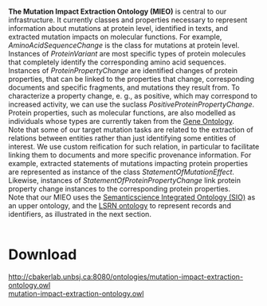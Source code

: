 **The Mutation Impact Extraction Ontology (MIEO)** is central to our infrastructure. It currently classes and properties necessary to represent information about mutations at protein level, identified in texts, and extracted mutation impacts on molecular functions. For example, _AminoAcidSequenceChange_ is the class for mutations at protein level. Instances of _ProteinVariant_ are most specific types of protein molecules that completely identify the corresponding amino acid sequences. Instances of _ProteinPropertyChange_ are identified changes of protein properties, that can be linked to the properties that change, corresponding documents and specific fragments, and mutations they result from. To characterize a property change, e. g., as positive, which may correspond to increased activity, we can use the suclass _PositiveProteinPropertyChange_. Protein properties, such as molecular functions, are also modelled as individuals whose types are currently taken from the [Gene Ontology](http://www.geneontology.org).
<br>
Note that some of our target mutation tasks are related to the extraction of relations between entities rather than just identifying some entities of interest. We use custom reification for such relation, in particular to facilitate linking them to documents and more specific provenance information. For example, extracted statements of mutations impacting protein properties are represented as instance of the class <i>StatementOfMutationEffect</i>. Likewise, instances of <i>StatementOfProteinPropertyChange</i> link protein property change instances to the corresponding protein properties.<br>
Note that our MIEO uses the <a href='http://code.google.com/p/semanticscience/wiki/SIO'>Semanticscience Integrated Ontology (SIO)</a> as an upper ontology, and the <a href='http://lsrn.org'>LSRN ontology</a> to represent records and identifiers, as illustrated in the next section.<br>
<br>
<h1>Download</h1>
<a href='http://cbakerlab.unbsj.ca:8080/ontologies/mutation-impact-extraction-ontology.owl'>http://cbakerlab.unbsj.ca:8080/ontologies/mutation-impact-extraction-ontology.owl</a> <br>
<a href='http://code.google.com/p/mutation-text-mining/downloads/detail?name=mutation-impact-extraction-ontology.owl&can=2&q='>mutation-impact-extraction-ontology.owl</a>
